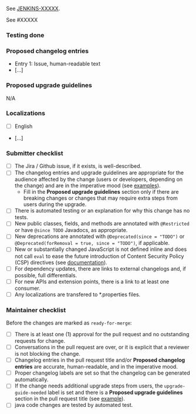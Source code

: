 <!-- Comment:
A great PR typically begins with the line below.
-->

<!-- in case you work on a Jira issue, replace XXXXX with the numeric part of the issue ID you created in Jira -->
See [JENKINS-XXXXX](https://issues.jenkins.io/browse/JENKINS-XXXXX).
<!-- in case you work on github issue -->
See #XXXXX
<!-- in case this PR solves Github issue use close #### or closes, closed, fix, fixes, fixed, resolve, resolves, resolved -->

<!-- Comment:
If the issue is not fully described in Jira / Github, add more information here (justification, pull request links, etc.).

 * We do not require Jira / Github issues for minor improvements.
 * Bug fixes should have a Jira / Github issue to facilitate the backporting process.
 * Major new features should have a Jira / Github issue.
-->

### Testing done

<!-- Comment:
Provide a clear description of how this change was tested.
At minimum this should include proof that a computer has executed the changed lines.
Ideally this should include an automated test or an explanation as to why this change has no tests.
Note that automated test coverage is less than complete, so a successful PR build does not necessarily imply that a computer has executed the changed lines.
If automated test coverage does not exist for the lines you are changing, **you must describe** the scenario(s) in which you manually tested the change.
For frontend changes, include screenshots of the relevant page(s) before and after the change.
For refactoring and code cleanup changes, exercise the code before and after the change and verify the behavior remains the same.
-->

### Proposed changelog entries

- Entry 1: Issue, human-readable text
- […]

<!-- Comment:
The changelog entry should be in the imperative mood; e.g., write "do this"/"return that" rather than "does this"/"returns that".
For examples, see: https://www.jenkins.io/changelog/
-->

### Proposed upgrade guidelines

N/A

### Localizations

<!-- Comment:
To translate this plugin we used an awesome tool named [Crowdin](https://crowdin.jenkins.io/lockable-resources-plugin). At the moment there is a limited number of users allowed to validate the proposed translations, but anybody having a Crowdin account (created in a heartbeat) can participate in the translation effort.
Be sure any localization files are moved to *.properties files.
Please describe here which language has been translated by you.
English text's are mandatory for new entries.
-->

- [ ] English
- […]

### Submitter checklist

- [ ] The Jira / Github issue, if it exists, is well-described.
- [ ] The changelog entries and upgrade guidelines are appropriate for the audience affected by the change (users or developers, depending on the change) and are in the imperative mood (see [examples](https://github.com/jenkins-infra/jenkins.io/blob/master/content/_data/changelogs/weekly.yml)).
  - Fill in the **Proposed upgrade guidelines** section only if there are breaking changes or changes that may require extra steps from users during the upgrade.
- [ ] There is automated testing or an explanation for why this change has no tests.
- [ ] New public classes, fields, and methods are annotated with `@Restricted` or have `@since TODO` Javadocs, as appropriate.
- [ ] New deprecations are annotated with `@Deprecated(since = "TODO")` or `@Deprecated(forRemoval = true, since = "TODO")`, if applicable.
- [ ] New or substantially changed JavaScript is not defined inline and does not call `eval` to ease the future introduction of Content Security Policy (CSP) directives (see [documentation](https://www.jenkins.io/doc/developer/security/csp/)).
- [ ] For dependency updates, there are links to external changelogs and, if possible, full differentials.
- [ ] For new APIs and extension points, there is a link to at least one consumer.
- [ ] Any localizations are transfered to *.properties files.

### Maintainer checklist

Before the changes are marked as `ready-for-merge`:

- [ ] There is at least one (1) approval for the pull request and no outstanding requests for change.
- [ ] Conversations in the pull request are over, or it is explicit that a reviewer is not blocking the change.
- [ ] Changelog entries in the pull request title and/or **Proposed changelog entries** are accurate, human-readable, and in the imperative mood.
- [ ] Proper changelog labels are set so that the changelog can be generated automatically.
- [ ] If the change needs additional upgrade steps from users, the `upgrade-guide-needed` label is set and there is a **Proposed upgrade guidelines** section in the pull request title (see [example](https://github.com/jenkinsci/jenkins/pull/4387)).
- [ ] java code changes are tested by automated test.
